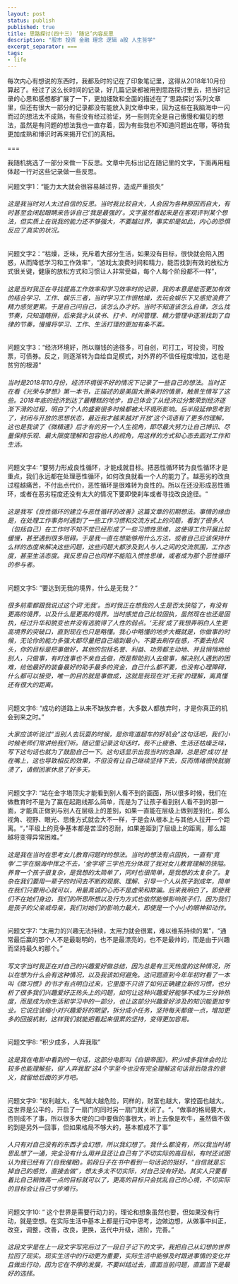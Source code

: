 ```yaml
---
layout: post
status: publish
published: true
title: 思路探讨(四十三) ‘随记’内容反思
description: "股市 投资 金融 理念 逻辑 a股 人生哲学"
excerpt_separator: ===
tags:
- life
---
```


每次内心有想说的东西时，我都及时的记在了印象笔记里，这得从2018年10月份算起了。经过了这么长时间的记录，好几篇记录都被用到思路探讨里去，把当时记录的心思和感想都扩展了一下，更加细致和全面的描述在了‘思路探讨’系列文章里，但还有很大一部分的记录都没有能放入到文章中来，因为这些在我脑海中一闪而过的想法太不成熟，有些没有经过验证，另一些则完全是自己傲慢和偏见的想法，虽然是有问题的想法我也一直存着，因为有些我也不知道问题出在哪，等待我更加成熟和博识时再来揭开它们的真相。

===

我随机挑选了一部分来做一下反思。文章中先标出记在随记里的文字，下面再用粗体起一行对这些记录做一些反思。​

问题文字1：“能力太大就会很容易越过界，造成严重损失”

###### 这是我当时对人太过自信的反思。当时我比较自大，人会因为各种原因而自大，有时甚至会闭起眼睛来告诉自己‘我是最强的’。文字虽然看起来是在客观评判某个想法，但实质上在说我的能力还不够强大，不要越过界，事实却是如此，内心的恐惧反应了真实的状况。

问题文字2：“枯燥，乏味，充斥着大部分生活，如果没有目标，很快就会陷入困惑，从而降低学习和工作效率”，“游戏太浪费时间和精力，能否找到有效的放松方式很关键，健康的放松方式和习惯让人非常受益，每个人每个阶段都不一样”，

###### 这是当时我正在寻找提高工作效率和学习效率时的记录，我的本意是能否更加有效的结合学习、工作、娱乐三者，当时学习工作很枯燥，去玩会娱乐下又感觉浪费了精力感觉更累。于是自己问自己，该怎么办才好。当时不知道该怎么自律，怎么找节奏，只知道瞎拼，后来我才从读书、打卡、时间管理、精力管理中逐渐找到了自律的节奏，慢慢将学习、工作、生活打理的更加有条不紊。


问题文字3：“经济环境好，所以赚钱的途径多，可自创，可打工，可投资，可股票，可债券。反之，则逐渐转为自给自足模式，对外界的不信任程度增加，这也是贫穷的根源“

###### 当时是2018年10月份，经济环境很不好的情况下记录了一些自己的想法。当时正在看《光荣与梦想》第一本书，正描述的是美国大萧条时的情景，触景生情写了这些。2018年底的经济到达了最糟糕的地步，自己体会了从经济过分繁荣到经济逐渐下滑的过程，明白了个人的盛衰很多时候都被大环境所影响。后半段延伸思考到了，封闭与开放的思想状态，最近我才越来越对‘开放’这个词语有了更多的理解，这也是我读了《微精通》后才有的另一个人生视角，即尽最大努力让自己博识、尽量保持乐观、最大限度理解和包容他人的视角，用这样的方式和心态去面对工作和生活。

问题文字4: ”要努力形成良性循环，才能成就目标。把恶性循环转为良性循环才是重点，我们永远都在处理恶性循环，如何改良就看一个人的能力了。越恶劣的改良过程越痛苦，不付出点代价，恶性循环是很难转为良性的。所以在还没形成恶性循环，或者在恶劣程度还没有太大的情况下要即使刹车或者寻找改良途径。“

###### 这是我写《良性循环的建立与恶性循环的改善》这篇文章的初期想法。事情的缘由是，在处理工作事务时遇到了一些工作习惯和交流方式上的问题，看到了很多人（包括自己）在工作时不知不觉已经形成了一些习惯性思维，这使得工作开展比较缓慢，甚至遇到很多阻碍。于是我一直在想能够用什么方法，或者自己应该保持什么样的态度来解决这些问题，这些问题大都涉及到人与人之间的交流氛围，工作态度，甚至生活态度。我反思自己也同样不能陷入惯性思维，或者成为那个恶性循环的参与者。

问题文字5: ”要达到无我的境界，什么是无我？“

###### 很多前辈都跟我说过这个词‘无我’。当时我正在想我的人生是否太狭隘了，有没有更高的境界，以及什么是更高的境界。当时感觉自己比较固执，虽然现在也还是固执，经过升华和脱变也并没有逃脱得了人性的弱点。‘无我’成了我想弄明白人生更高境界的突破口，直到现在也只是略懂。我心中略懂的地步大概就是，你做事的时候，无论你的能力多强大都尽量把自己缩到最小，不要去刷存在感，不要去抢风头，你的目标是把事做好，其他的包括名誉、利益、功劳都主动地、并且悄悄地给别人，只做事，有时连事也不亲自去做，而是帮助别人去做事，解决别人遇到的困难，给他最好的装备最好的助手最多的资金，自己什么都不要，也没有心理障碍，什么都可以接受，唯一的目的就是事做成，这就是我现在对‘无我’的理解，离真​懂还有很大的距离。

问题文字6: “成功的道路上从来不缺放弃者，大多数人都放弃时，才是你真正的机会到来之时。”

###### 大家应该听说过“当别人去玩耍的时候，是你弯道超车的好机会”这句话吧，我们小时候老师们常讲给我们听。随记里记录这句话时，我不止疲惫、生活还枯燥乏味，写下这句话也就为了鼓励自己一下。这句话显示出我当时的急躁，总是把‘成功’挂在嘴上，这也导致相反的效果，不但没有让自己继续坚持下去，反而情绪很快就崩溃了，请假回家休息了好多天。

问题文字7: “站在金字塔顶尖才能看到别人看不到的画面，所以很多时候，我们在做教育时不是为了赢在起跑线那么简单，而是为了让孩子看到别人看不到的那一面，才能真正做到与别人在层级上的差别，如果一直能在层级上做到差别化，那么视角、视野、眼光、思维方式就会大不一样，于是会从根本上与其他人拉开一个距离。“，”平级上的竞争基本都是苦涩的忍耐，如果差距到了层级上的距离，那么超越将变得异常困难。”

###### 这是我在当时在思考女儿教育问题时的想法。当时的想法有点固执，一直有‘竞争’二字在脑海中挥之不去，‘金字塔’三字也充分体现了我对女儿教育理解的狭隘。养育一个孩子很复杂，是我想的太简单了，同时也很简单，是我想的太复杂了。复杂在我们要用一辈子的时间去不断的观察、理解、引导一个人从孩子到成年，简单在我们只要用心就可以，用最真诚的心而不是虚荣和欺骗。后来我明白了，即使我们不在她们身边，我们的所思所想以及行为方式也依然能够影响孩子们，因为我们是孩子的父亲或母亲，我们对她们的影响力最大，即使是一个小小的眼神和动作。

问题文字7: “太用力的兴趣无法持续，太用力就会很累，难以维系持续的累”，“通常最后赢的那个人不是最聪明的，也不是最漂亮的，也不是最帅的，而是由于兴趣而坚持最久的那个。”

###### 写文字当时我正在对自己的兴趣爱好做总结，因为总是有三天热度的这种情况，所以在想为什么会有这种情况，以及我该如何避免。这问题直到今年年初时看了一本叫《微习惯》的书才有点明白过来，它里面不只讲了如何正确建立新的习惯，也分析了很多我们兴趣爱好正热头上的问题，如何让这种兴趣爱好能够不成为三分钟热度，而是成为你生活和学习中的一部分，也让这部分兴趣爱好涉及的知识能更加专业。它说应该缩小对兴趣爱好的期望，拆分成小任务，坚持每天都做一点，增加更多的回报机制，这样我们就能把看起来很累的坚持，变得更加容易。

问题文字8: “积少成多，人弃我取”

###### 这是我在电影中看到的一句话，这部分电影叫《白银帝国》，积少成多我体会的比较多也能理解些，但‘人弃我取‘这4个字至今也没有完全理解这句话背后隐含的意义，就留给后面的岁月吧。

问题文字9: “权利越大，名气越大越危险，同样的，财富也越大，掌控面也越大。这世界是公平的，开启了一扇门的同时另一扇门就关闭了。“，“做事的格局要大，否则成不了事，所以很多大佬的口中要做的事很大，听上去像是吹牛，虽然做不做的到是另外一回事，但如果格局不够大的，基本都成不了事”

###### 人只有对自己没有的东西才会幻想，所以我幻想了。我什么都没有，所以我当时胡思乱想了一通，完全没有什么用并且还让自己有了不切实际的高目标，有时还试图认为我已经有了(自我催眠)。前段日子在书中看到一句话说的挺好，“自信就是忘掉自己的感觉，直接去做”，想太多太不切实际，对自己没有好处。其实人只要看着比自己稍微高一点的目标就可以了，更高的目标只会扰乱自己的心境，不切实际的目标会让自己寸步难行。

问题文字10: “ 这个世界是需要行动力的，理论和想象虽然也要，但如果没有行动，就是空想。在实际生活中基本上都是行动中思考，边做边想，从做事中纠正，改变，调整，改善，改良，更换，迭代中升级，进阶，完善。”

###### 这段文字是在上一段文字写完后过了一段日子记下的文字，我把自己从幻想的世界拉回了现实。现实生活中的行动更为重要，实际生活中能够及时跟进事情的变化并且做出行动，因为它在不停的发展，不要纠结过去，直面当前问题，直面当下是最好的选择。

